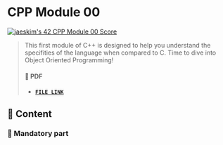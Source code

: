 # CPP Module 00

[![jaeskim's 42 CPP Module 00 Score](https://badge42.herokuapp.com/api/project/jaeskim/CPP20Module%2000)](https://github.com/JaeSeoKim/badge42)

> This first module of C++ is designed to help you understand the specifities of the language when compared to C. Time to dive into Object Oriented Programming!
>
> #### 📝 PDF
>
> - [**`FILE LINK`**](https://github.com/JaeSeoKim/42cursus/42cursus/blob/master/pdf/en.subject-C++-Module00.pdf)

## 🚀 Content

### 🚩 Mandatory part
